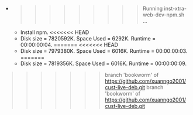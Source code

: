 * >>>>>>>>> Running inst-xtra-web-dev-npm.sh ...
  * Install npm.
<<<<<<< HEAD
  * Disk size = 7820592K. Space Used = 6292K. Runtime = 00:00:00:04.
=======
<<<<<<< HEAD
  * Disk size = 7979380K. Space Used = 6016K. Runtime = 00:00:00:03.
=======
  * Disk size = 7819356K. Space Used = 6016K. Runtime = 00:00:00:09.
>>>>>>> branch 'bookworm' of https://github.com/xuanngo2001/cust-live-deb.git
>>>>>>> branch 'bookworm' of https://github.com/xuanngo2001/cust-live-deb.git

